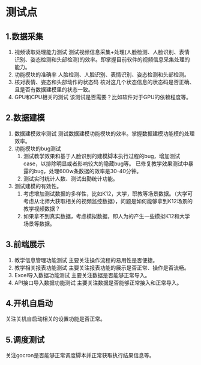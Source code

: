 # 测试点
## 1.数据采集
1. 视频读取处理能力测试
    测试视频信息采集+处理(人脸检测、人脸识别、表情识别、姿态检测和头部检测)的效率。即掌握目前软件的视频信息采集处理的能力。
2. 功能模块的准确率
    人脸检测、人脸识别、表情识别、姿态检测和头部检测。
3. 核对表情、姿态和头部动作的状态码
    核对这几个状态信息的状态码是否正确、且是否有数据建模里的状态一致。
4. GPU和CPU相关的测试
    该测试是否需要？比如软件对于GPU的依赖程度等。

## 2.数据建模
1. 数据建模效率测试
    测试数据建模功能模块的效率。掌握数据建模功能模的处理效率。
2. 功能模块的bug测试
    1. 测试教学效果和基于人脸识别的建模脚本执行过程的bug，增加测试case，以排除明显或者影响较大的隐藏bug等。
       已修复教学效果测试中暴露的bug，处理600w条数据的效率是30-40分钟。
    2. 测试实时统计人数、测试出勤统计功能。
3. 测试建模的有效性。
    1. 考虑增加测试数据的多样性，比如K12，大学，职教等场景数据。（大学可考虑从北师大获取相关的视频监控数据），问题是如何能够拿到K12场景的教学视频数据？
    2. 如果拿不到真实数据，考虑模拟数据，即人为的产生一些模拟K12和大学场景等数据。

## 3.前端展示
1. 教学信息管理功能测试
    主要关注操作流程的易用性是否便捷。
2. 教学相关报表功能测试
    主要关注报表功能的展示是否正常、操作是否流畅。
3. Excel导入数据功能测试
    主要关注数据是否能够正常导入。
4. API接口导入数据功能测试
    主要关注数据是否能够正常接入和正常导入。

## 4.开机自启动
关注关机自启动相关的设置功能是否正常。

## 5.调度测试
关注gocron是否能够正常调度脚本并正常获取执行结果信息等。